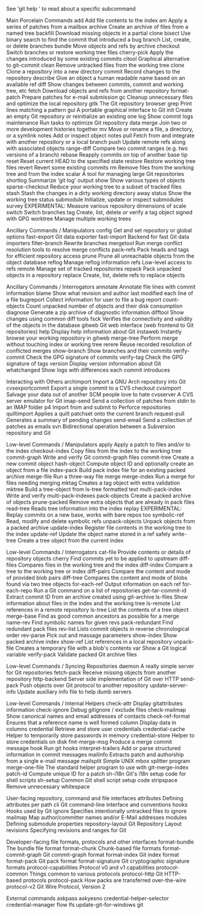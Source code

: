See 'git help <command>' to read about a specific subcommand

Main Porcelain Commands
   add                     Add file contents to the index
   am                      Apply a series of patches from a mailbox
   archive                 Create an archive of files from a named tree
   backfill                Download missing objects in a partial clone
   bisect                  Use binary search to find the commit that introduced a bug
   branch                  List, create, or delete branches
   bundle                  Move objects and refs by archive
   checkout                Switch branches or restore working tree files
   cherry-pick             Apply the changes introduced by some existing commits
   citool                  Graphical alternative to git-commit
   clean                   Remove untracked files from the working tree
   clone                   Clone a repository into a new directory
   commit                  Record changes to the repository
   describe                Give an object a human readable name based on an available ref
   diff                    Show changes between commits, commit and working tree, etc
   fetch                   Download objects and refs from another repository
   format-patch            Prepare patches for e-mail submission
   gc                      Cleanup unnecessary files and optimize the local repository
   gitk                    The Git repository browser
   grep                    Print lines matching a pattern
   gui                     A portable graphical interface to Git
   init                    Create an empty Git repository or reinitialize an existing one
   log                     Show commit logs
   maintenance             Run tasks to optimize Git repository data
   merge                   Join two or more development histories together
   mv                      Move or rename a file, a directory, or a symlink
   notes                   Add or inspect object notes
   pull                    Fetch from and integrate with another repository or a local branch
   push                    Update remote refs along with associated objects
   range-diff              Compare two commit ranges (e.g. two versions of a branch)
   rebase                  Reapply commits on top of another base tip
   reset                   Reset current HEAD to the specified state
   restore                 Restore working tree files
   revert                  Revert some existing commits
   rm                      Remove files from the working tree and from the index
   scalar                  A tool for managing large Git repositories
   shortlog                Summarize 'git log' output
   show                    Show various types of objects
   sparse-checkout         Reduce your working tree to a subset of tracked files
   stash                   Stash the changes in a dirty working directory away
   status                  Show the working tree status
   submodule               Initialize, update or inspect submodules
   survey                  EXPERIMENTAL: Measure various repository dimensions of scale
   switch                  Switch branches
   tag                     Create, list, delete or verify a tag object signed with GPG
   worktree                Manage multiple working trees

Ancillary Commands / Manipulators
   config                  Get and set repository or global options
   fast-export             Git data exporter
   fast-import             Backend for fast Git data importers
   filter-branch           Rewrite branches
   mergetool               Run merge conflict resolution tools to resolve merge conflicts
   pack-refs               Pack heads and tags for efficient repository access
   prune                   Prune all unreachable objects from the object database
   reflog                  Manage reflog information
   refs                    Low-level access to refs
   remote                  Manage set of tracked repositories
   repack                  Pack unpacked objects in a repository
   replace                 Create, list, delete refs to replace objects

Ancillary Commands / Interrogators
   annotate                Annotate file lines with commit information
   blame                   Show what revision and author last modified each line of a file
   bugreport               Collect information for user to file a bug report
   count-objects           Count unpacked number of objects and their disk consumption
   diagnose                Generate a zip archive of diagnostic information
   difftool                Show changes using common diff tools
   fsck                    Verifies the connectivity and validity of the objects in the database
   gitweb                  Git web interface (web frontend to Git repositories)
   help                    Display help information about Git
   instaweb                Instantly browse your working repository in gitweb
   merge-tree              Perform merge without touching index or working tree
   rerere                  Reuse recorded resolution of conflicted merges
   show-branch             Show branches and their commits
   verify-commit           Check the GPG signature of commits
   verify-tag              Check the GPG signature of tags
   version                 Display version information about Git
   whatchanged             Show logs with differences each commit introduces

Interacting with Others
   archimport              Import a GNU Arch repository into Git
   cvsexportcommit         Export a single commit to a CVS checkout
   cvsimport               Salvage your data out of another SCM people love to hate
   cvsserver               A CVS server emulator for Git
   imap-send               Send a collection of patches from stdin to an IMAP folder
   p4                      Import from and submit to Perforce repositories
   quiltimport             Applies a quilt patchset onto the current branch
   request-pull            Generates a summary of pending changes
   send-email              Send a collection of patches as emails
   svn                     Bidirectional operation between a Subversion repository and Git

Low-level Commands / Manipulators
   apply                   Apply a patch to files and/or to the index
   checkout-index          Copy files from the index to the working tree
   commit-graph            Write and verify Git commit-graph files
   commit-tree             Create a new commit object
   hash-object             Compute object ID and optionally create an object from a file
   index-pack              Build pack index file for an existing packed archive
   merge-file              Run a three-way file merge
   merge-index             Run a merge for files needing merging
   mktag                   Creates a tag object with extra validation
   mktree                  Build a tree-object from ls-tree formatted text
   multi-pack-index        Write and verify multi-pack-indexes
   pack-objects            Create a packed archive of objects
   prune-packed            Remove extra objects that are already in pack files
   read-tree               Reads tree information into the index
   replay                  EXPERIMENTAL: Replay commits on a new base, works with bare repos too
   symbolic-ref            Read, modify and delete symbolic refs
   unpack-objects          Unpack objects from a packed archive
   update-index            Register file contents in the working tree to the index
   update-ref              Update the object name stored in a ref safely
   write-tree              Create a tree object from the current index

Low-level Commands / Interrogators
   cat-file                Provide contents or details of repository objects
   cherry                  Find commits yet to be applied to upstream
   diff-files              Compares files in the working tree and the index
   diff-index              Compare a tree to the working tree or index
   diff-pairs              Compare the content and mode of provided blob pairs
   diff-tree               Compares the content and mode of blobs found via two tree objects
   for-each-ref            Output information on each ref
   for-each-repo           Run a Git command on a list of repositories
   get-tar-commit-id       Extract commit ID from an archive created using git-archive
   ls-files                Show information about files in the index and the working tree
   ls-remote               List references in a remote repository
   ls-tree                 List the contents of a tree object
   merge-base              Find as good common ancestors as possible for a merge
   name-rev                Find symbolic names for given revs
   pack-redundant          Find redundant pack files
   rev-list                Lists commit objects in reverse chronological order
   rev-parse               Pick out and massage parameters
   show-index              Show packed archive index
   show-ref                List references in a local repository
   unpack-file             Creates a temporary file with a blob's contents
   var                     Show a Git logical variable
   verify-pack             Validate packed Git archive files

Low-level Commands / Syncing Repositories
   daemon                  A really simple server for Git repositories
   fetch-pack              Receive missing objects from another repository
   http-backend            Server side implementation of Git over HTTP
   send-pack               Push objects over Git protocol to another repository
   update-server-info      Update auxiliary info file to help dumb servers

Low-level Commands / Internal Helpers
   check-attr              Display gitattributes information
   check-ignore            Debug gitignore / exclude files
   check-mailmap           Show canonical names and email addresses of contacts
   check-ref-format        Ensures that a reference name is well formed
   column                  Display data in columns
   credential              Retrieve and store user credentials
   credential-cache        Helper to temporarily store passwords in memory
   credential-store        Helper to store credentials on disk
   fmt-merge-msg           Produce a merge commit message
   hook                    Run git hooks
   interpret-trailers      Add or parse structured information in commit messages
   mailinfo                Extracts patch and authorship from a single e-mail message
   mailsplit               Simple UNIX mbox splitter program
   merge-one-file          The standard helper program to use with git-merge-index
   patch-id                Compute unique ID for a patch
   sh-i18n                 Git's i18n setup code for shell scripts
   sh-setup                Common Git shell script setup code
   stripspace              Remove unnecessary whitespace

User-facing repository, command and file interfaces
   attributes              Defining attributes per path
   cli                     Git command-line interface and conventions
   hooks                   Hooks used by Git
   ignore                  Specifies intentionally untracked files to ignore
   mailmap                 Map author/committer names and/or E-Mail addresses
   modules                 Defining submodule properties
   repository-layout       Git Repository Layout
   revisions               Specifying revisions and ranges for Git

Developer-facing file formats, protocols and other interfaces
   format-bundle           The bundle file format
   format-chunk            Chunk-based file formats
   format-commit-graph     Git commit-graph format
   format-index            Git index format
   format-pack             Git pack format
   format-signature        Git cryptographic signature formats
   protocol-capabilities   Protocol v0 and v1 capabilities
   protocol-common         Things common to various protocols
   protocol-http           Git HTTP-based protocols
   protocol-pack           How packs are transferred over-the-wire
   protocol-v2             Git Wire Protocol, Version 2

External commands
   askpass
   askyesno
   credential-helper-selector
   credential-manager
   flow
   lfs
   update-git-for-windows
git
